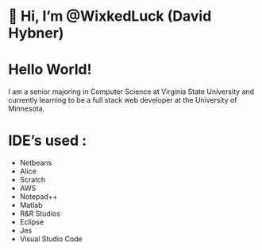 # 👋 Hi, I’m @WixkedLuck (David Hybner)

# Hello World! 
I am a senior majoring in Computer Science at Virginia State University and currently learning to be a full stack web developer at the University of Minnesota. 




# IDE’s used :
- Netbeans
- Alice
- Scratch
- AWS
- Notepad++
- Matlab 
- R&R Studios 
- Eclipse 
- Jes
- Visual Studio Code 
<!---
WixkedLuck/WixkedLuck is a ✨ special ✨ repository because its `README.md` (this file) appears on your GitHub profile.
You can click the Preview link to take a look at your changes.
--->

